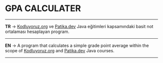 # GPA CALCULATER
***
**TR** -> [Kodluyoruz.org](www.kodluyoruz.org) ve [Patika.dev](app.patika.dev) Java eğitimleri kapsamındaki basit not ortalaması hesaplayan program.
***
**EN** -> A program that calculates a simple grade point average within the scope of [Kodluyoruz.org](www.kodluyoruz.org) and [Patika.dev](app.patika.dev) Java courses.
***
